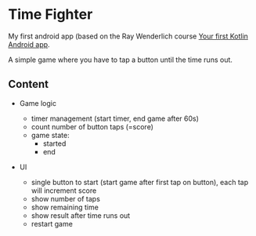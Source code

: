 # Time Fighter

My first android app (based on the Ray Wenderlich course 
[Your first Kotlin Android app](https://www.raywenderlich.com/4936497-your-first-kotlin-android-app/).

A simple game where you have to tap a button until the time runs out.

## Content

- Game logic
    - timer management (start timer, end game after 60s)
    - count number of button taps (=score)
    - game state:
        - started
        - end

- UI
    - single button to start (start game after first tap on button), each tap will increment score
    - show number of taps
    - show remaining time
    - show result after time runs out
    - restart game